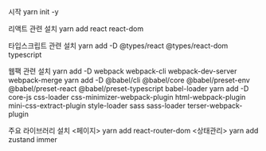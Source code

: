 시작
yarn init -y

리액트 관련 설치
yarn add react react-dom

타입스크립트 관련 설치
yarn add -D @types/react @types/react-dom typescript

웹팩 관련 설치
yarn add -D webpack webpack-cli webpack-dev-server webpack-merge
yarn add -D @babel/cli @babel/core @babel/preset-env @babel/preset-react @babel/preset-typescript babel-loader
yarn add -D core-js css-loader css-minimizer-webpack-plugin html-webpack-plugin mini-css-extract-plugin style-loader sass sass-loader terser-webpack-plugin

주요 라이브러리 설치
<페이지>
yarn add react-router-dom
<상태관리>
yarn add zustand immer
